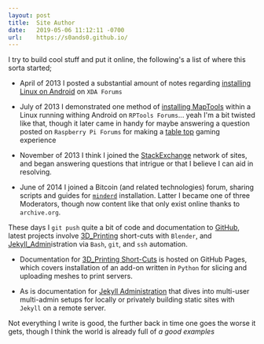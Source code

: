 ```yaml
---
layout: post
title:  Site Author
date:   2019-05-06 11:12:11 -0700
url:    https://s0ands0.github.io/
---
```


I try to build cool stuff and put it online, the following's a list of where this sorta started;


- April of 2013 I posted a substantial amount of notes regarding [installing Linux on Android][guide-linux-on-android] on `XDA Forums`

- July of 2013 I demonstrated one method of [installing MapTools][guide-maptools-on-android] within a Linux running withing Android on `RPTools Forums`... yeah I'm a bit twisted like that, though it later came in handy for maybe answering a question posted on `Raspberry Pi Forums` for making a [table top][guide-maptools-on-rpi] gaming experience

- November of 2013 I think I joined the [StackExchange] network of sites, and began answering questions that intrigue or that I believe I can aid in resolving.

- June of 2014 I joined a Bitcoin (and related technologies) forum, sharing scripts and guides for [`minderd`][script-cpu-minerd-installer] installation. Latter I became one of three Moderators, though now content like that only exist online thanks to `archive.org`.


These days I `git push` quite a bit of code and documentation to [GitHub], latest projects involve [3D_Printing] short-cuts with `Blender`, and [Jekyll_Admin]istration via `Bash`, `git`, and `ssh` automation.


- Documentation for [3D_Printing Short-Cuts][docs-3D_Printing] is hosted on GitHub Pages, which covers installation of an add-on written in `Python` for slicing and uploading meshes to print servers.

- As is documentation for [Jekyll Administration][docs-Jekyll_Admin] that dives into multi-user multi-admin setups for locally or privately building static sites with `Jekyll` on a remote server.


Not everything I write is good, the further back in time one goes the worse it gets, though I think the world is already full of _a good examples_



[guide-linux-on-android]: https://forum.xda-developers.com/showthread.php?s=9b058d42aa0a906511920cc26c66bfc7&t=2240397

[guide-maptools-on-android]: http://forums.rptools.net/viewtopic.php?t=24082
[guide-maptools-on-rpi]: https://www.raspberrypi.org/forums/viewtopic.php?t=79869#p766836

[script-cpu-minerd-installer]: https://web.archive.org/web/20160411151009/http://bitbiz.io/threads/linux-script-cpu-minerd-installer-android-rpi-vps-32-64bit-pc.138/

[GitHub]: https://github.com/S0AndS0
[StackExchange]: https://stackexchange.com/users/3010672/s0ands0

[3D_Printing]: https://github.com/S0AndS0/3D_Printing
[docs-3D_Printing]: https://s0ands0.github.io/3D_Printing/
[Jekyll_Admin]: https://github.com/S0AndS0/Jekyll_Admin
[docs-Jekyll_Admin]: https://s0ands0.github.io/Jekyll_Admin/
